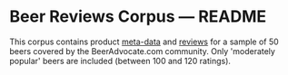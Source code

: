 # Beer Reviews Corpus — README

This corpus contains product [meta-data][1] and [reviews][2] for a sample of 50 beers
covered by the BeerAdvocate.com community. Only 'moderately popular' beers are 
included (between 100 and 120 ratings).

[1]: https://github.com/simoneSantoni/NLP-orgs-markets/blob/887669756a4e18dfdcd5b9e6a806a5c09b469b0b/sampleData/beerReviews/product_metadata.json
[2]: https://github.com/simoneSantoni/NLP-orgs-markets/blob/887669756a4e18dfdcd5b9e6a806a5c09b469b0b/sampleData/beerReviews/product_reviews.json